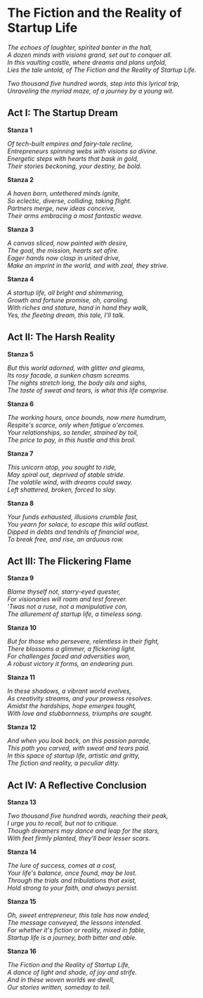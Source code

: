 # The Fiction and the Reality of Startup Life

_The echoes of laughter, spirited banter in the hall,  
A dozen minds with visions grand, set out to conquer all.  
In this vaulting castle, where dreams and plans unfold,  
Lies the tale untold, of The Fiction and the Reality of Startup Life._

_Two thousand five hundred words, step into this lyrical trip,  
Unraveling the myriad maze, of a journey by a young wit._

## Act I: The Startup Dream

**Stanza 1**

_Of tech-built empires and fairy-tale recline,  
Entrepreneurs spinning webs with visions so divine.  
Energetic steps with hearts that bask in gold,  
Their stories beckoning, your destiny, be bold._

**Stanza 2**

_A haven born, untethered minds ignite,  
So eclectic, diverse, colliding, taking flight.  
Partners merge, new ideas conceive,  
Their arms embracing a most fantastic weave._

**Stanza 3**

_A canvas sliced, now painted with desire,  
The goal, the mission, hearts set afire.  
Eager hands now clasp in united drive,  
Make an imprint in the world, and with zeal, they strive._

**Stanza 4**

_A startup life, all bright and shimmering,  
Growth and fortune promise, oh, caroling.  
With riches and stature, hand in hand they walk,  
Yes, the fleeting dream, this tale, I'll talk._

## Act II: The Harsh Reality

**Stanza 5**

_But this world adorned, with glitter and gleams,  
Its rosy facade, a sunken chasm screams.  
The nights stretch long, the body ails and sighs,  
The taste of sweat and tears, is what this life comprise._

**Stanza 6**

_The working hours, once bounds, now mere humdrum,  
Respite's scarce, only when fatigue o'ercomes.  
Your relationships, so tender, strained by toil,  
The price to pay, in this hustle and this broil._

**Stanza 7**

_This unicorn atop, you sought to ride,  
May spiral out, deprived of stable stride.  
The volatile wind, with dreams could sway.  
Left shattered, broken, forced to slay._

**Stanza 8**

_Your funds exhausted, illusions crumble fast,  
You yearn for solace, to escape this wild outlast.  
Dipped in debts and tendrils of financial woe,  
To break free, and rise, an arduous row._

## Act III: The Flickering Flame

**Stanza 9**

_Blame thyself not, starry-eyed quester,  
For visionaries will roam and test forever.  
'Twas not a ruse, not a manipulative con,  
The allurement of startup life, a timeless song._

**Stanza 10**

_But for those who persevere, relentless in their fight,  
There blossoms a glimmer, a flickering light.  
For challenges faced and adversities won,  
A robust victory it forms, an endearing pun._

**Stanza 11**

_In these shadows, a vibrant world evolves,  
As creativity streams, and your prowess resolves.  
Amidst the hardships, hope emerges taught,  
With love and stubbornness, triumphs are sought._

**Stanza 12**

_And when you look back, on this passion parade,  
This path you carved, with sweat and tears paid.  
In this space of startup life, artistic and gritty,  
The fiction and reality, a peculiar ditty._

## Act IV: A Reflective Conclusion

**Stanza 13**

_Two thousand five hundred words, reaching their peak,  
I urge you to recall, but not to critique.  
Though dreamers may dance and leap for the stars,  
With feet firmly planted, they'll bear lesser scars._

**Stanza 14**

_The lure of success, comes at a cost,  
Your life's balance, once found, may be lost.  
Through the trials and tribulations that exist,  
Hold strong to your faith, and always persist._

**Stanza 15**

_Oh, sweet entrepreneur, this tale has now ended,  
The message conveyed, the lessons intended.  
For whether it's fiction or reality, mixed in fable,  
Startup life is a journey, both bitter and able._

**Stanza 16**

_The Fiction and the Reality of Startup Life,  
A dance of light and shade, of joy and strife.  
And in these woven worlds we dwell,  
Our stories written, someday to tell._
